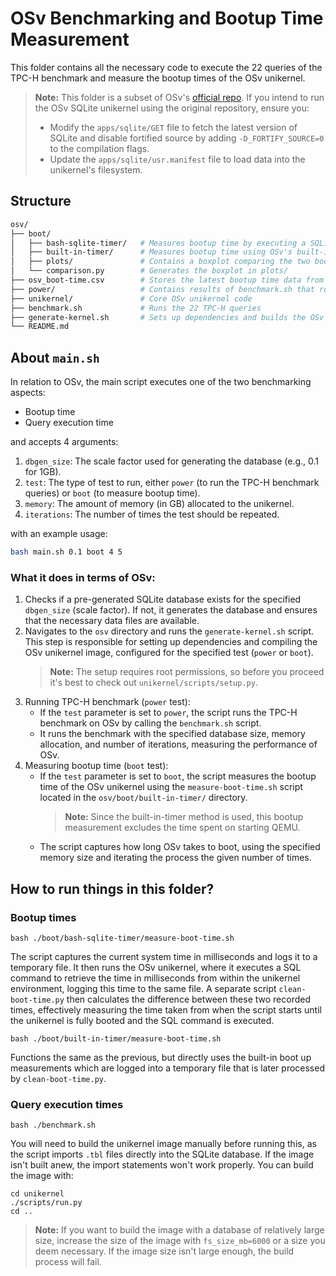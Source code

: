 # OSv Benchmarking and Bootup Time Measurement

This folder contains all the necessary code to execute the 22 queries of the TPC-H benchmark and measure the bootup times of the OSv unikernel.

> **Note:** This folder is a subset of OSv's [official repo](https://github.com/cloudius-systems/osv.git). If you intend to run the OSv SQLite unikernel using the original repository, ensure you:
> - Modify the `apps/sqlite/GET` file to fetch the latest version of SQLite and disable fortified source by adding `-D_FORTIFY_SOURCE=0` to the compilation flags.
> - Update the `apps/sqlite/usr.manifest` file to load data into the unikernel's filesystem.

## Structure

```sh
osv/
├── boot/
│   ├── bash-sqlite-timer/   # Measures bootup time by executing a SQLite command that captures current timestamp right after boot
│   ├── built-in-timer/      # Measures bootup time using OSv's built-in functionality
│   ├── plots/               # Contains a boxplot comparing the two bootup timing methods
│   └── comparison.py        # Generates the boxplot in plots/
├── osv_boot-time.csv        # Stores the latest bootup time data from either method
├── power/                   # Contains results of benchmark.sh that runs the 22 TPC-H queries
├── unikernel/               # Core OSv unikernel code
├── benchmark.sh             # Runs the 22 TPC-H queries
├── generate-kernel.sh       # Sets up dependencies and builds the OSv image
└── README.md
```

## About `main.sh`

In relation to OSv, the main script executes one of the two benchmarking aspects:

 - Bootup time
 - Query execution time

and accepts 4 arguments:
1.  `dbgen_size`: The scale factor used for generating the database (e.g., 0.1 for 1GB).
2. `test`: The type of test to run, either `power` (to run the TPC-H benchmark queries) or `boot` (to measure bootup time).
3. `memory`: The amount of memory (in GB) allocated to the unikernel.
4. `iterations`: The number of times the test should be repeated.

with an example usage:

```sh
bash main.sh 0.1 boot 4 5
```

### What it does in terms of OSv:

1. Checks if a pre-generated SQLite database exists for the specified `dbgen_size` (scale factor). If not, it generates the database and ensures that the necessary data files are available.
2. Navigates to the `osv` directory and runs the `generate-kernel.sh` script. This step is responsible for setting up dependencies and compiling the OSv unikernel image, configured for the specified test (`power` or `boot`).
    > **Note:** The setup requires root permissions, so before you proceed it's best to check out `unikernel/scripts/setup.py`.
3. Running TPC-H benchmark (`power` test):
    - If the `test` parameter is set to `power`, the script runs the TPC-H benchmark on OSv by calling the `benchmark.sh` script.
    - It runs the benchmark with the specified database size, memory allocation, and number of iterations, measuring the performance of OSv.
4. Measuring bootup time (`boot` test):
    - If the `test` parameter is set to `boot`, the script measures the bootup time of the OSv unikernel using the `measure-boot-time.sh` script located in the `osv/boot/built-in-timer/` directory.
        > **Note:** Since the built-in-timer method is used, this bootup measurement excludes the time spent on starting QEMU.
    - The script captures how long OSv takes to boot, using the specified memory size and iterating the process the given number of times.

## How to run things in this folder?
### Bootup times
```
bash ./boot/bash-sqlite-timer/measure-boot-time.sh
```
The script captures the current system time in milliseconds and logs it to a temporary file. It then runs the OSv unikernel, where it executes a SQL command to retrieve the time in milliseconds from within the unikernel environment, logging this time to the same file. A separate script `clean-boot-time.py` then calculates the difference between these two recorded times, effectively measuring the time taken from when the script starts until the unikernel is fully booted and the SQL command is executed. 

```
bash ./boot/built-in-timer/measure-boot-time.sh
```
Functions the same as the previous, but directly uses the built-in boot up measurements which are logged into a temporary file that is later processed by `clean-boot-time.py`.

### Query execution times
```
bash ./benchmark.sh
```
You will need to build the unikernel image manually before running this, as the script imports `.tbl` files directly into the SQLite database. If the image isn't built anew, the import statements won't work properly. You can build the image with:
```
cd unikernel
./scripts/run.py
cd ..
```
> **Note:** If you want to build the image with a database of relatively large size, increase the size of the image with `fs_size_mb=6000` or a size you deem necessary. If the image size isn't large enough, the build process will fail.